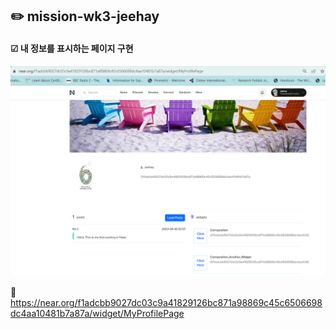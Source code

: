 ## ✏️ mission-wk3-jeehay

#### &#9745; 내 정보를 표시하는 페이지 구현

![MyProfilePage](assets/images/myProfilePage.png)

🔗
https://near.org/f1adcbb9027dc03c9a41829126bc871a98869c45c6506698dc4aa10481b7a87a/widget/MyProfilePage